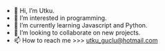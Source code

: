 - 👋 Hi, I’m Utku.
- 👀 I’m interested in programming.
- 🌱 I’m currently learning Javascript and Python.
- 💞️ I’m looking to collaborate on new projects.
- 📫 How to reach me >>> utku_guclu@hotmail.com

<!---
utku-guclu/utku-guclu is a ✨ special ✨ repository because its `README.md` (this file) appears on your GitHub profile.
You can click the Preview link to take a look at your changes.
--->
